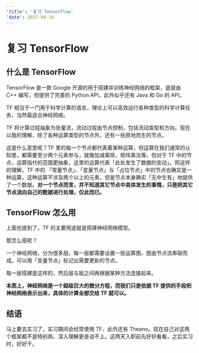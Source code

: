 ```yaml
---
'title': '复习 TensorFlow'
'date': 2017-09-16
---
```

# 复习 TensorFlow

## 什么是 TensorFlow

TensorFlow 是一款 Google 开源的用于搭建并训练神经网络的框架，底层由 C++ 编写，但提供了完善的 Python API，此外似乎还有 Java 和 Go 的 API。

TF 相当于一门用于科学计算的语言，理论上可以高效运行各种类型的科学计算任务，当然最适合神经网络。

TF 将计算过程抽象为张量流，流动过程由节点控制，包括流动类型和方向。现在以我的理解，除了各种运算类型的节点外，还有一些原地而生的节点。

这是什么意思呢？TF 里的每一个节点都代表着某种运算，但运算在我们通常的认知里，都需要至少两个元素参与，就像加减乘除，矩阵乘法等。但对于 TF 中的节点，运算指代的范围更抽象，这里的运算代表「此处发生了数据的变动」。照这样的理解，TF 中的 「常量节点」、「变量节点」与「占位节点」中的节点也确实是一种运算，这种运算不涉及两个以上的元素，但是节点本身确实「无中生有」地提供了一个数据。**对一个节点而言，并不知道其它节点中具体发生的事情，只是把其它节点流向自己的数据进行处理，仅此而已。**

## TensorFlow 怎么用

上面也提到了，TF 的主要用途就是搭建神经网络模型。

那怎么搭呢？

一个神经网络，分为很多层。每一层都需要设置一些运算图，图由节点流串联而成。可以用「变量节点」标记出需要更新的节点。

每一层搭建是这样的，然后层与层之间再根据某种方法连接起来。

**本质上，神经网络是一个超级巨大的微分方程，而我们只是依据 TF 提供的手段把神经网络表示出来，具体的计算全部交给 TF 就可以。**

## 结语

马上要去实习了，实习期间会经常使用 TF，此外还有 Theano。现在自己对这两个框架都不是特别熟，深入理解更是谈不上。这两天入职前先好好看看，之后实习时，好好干。